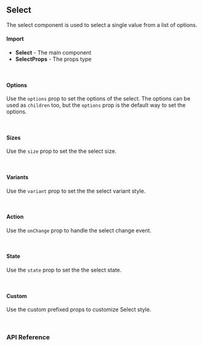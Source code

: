 ## Select

The select component is used to select a single value from a list of options.

<div>
<div><LeSourceButton url="https://github.com/hiimlex/leux/tree/main/src/components/Select"></LeSourceButton></div>
</div>

#### Import

<div>
<SelectImportPreview>
</SelectImportPreview>
</div>

- **Select** - The main component
- **SelectProps** - The props type

<br />

#### Options

Use the `options` prop to set the options of the select. The options can be used as `children` too, but the `options` prop is the default way to set the options.

<div>
<SelectOptionsPreview>
</SelectOptionsPreview>
</div>

<br />

#### Sizes

Use the `size` prop to set the the select size.

<div>
<SelectSizePreview>
</SelectSizePreview>
</div>

<br />

#### Variants

Use the `variant` prop to set the the select variant style.

<div>
<SelectVariantPreview>
</SelectVariantPreview>
</div>

<br />

#### Action

Use the `onChange` prop to handle the select change event.

<div>
<SelectActionPreview>
</SelectActionPreview>
</div>

<br />

#### State

Use the `state` prop to set the the select state.

<div>
<SelectStatePreview>
</SelectStatePreview>
</div>

<br />

#### Custom

Use the custom prefixed props to customize Select style.

<div>
<SelectCustomPreview>
</SelectCustomPreview>
</div>

<br />

### API Reference

<div>
<SelectApiTable>
</SelectApiTable>
</div>
<br/>
